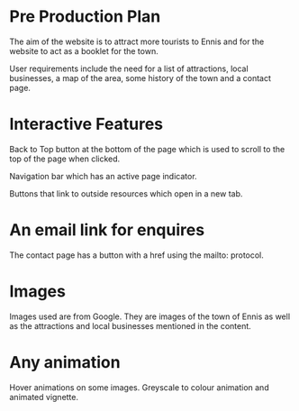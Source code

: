 # Pre Production Plan

The aim of the website is to attract more tourists to Ennis and for the website to act as a booklet for the town.

User requirements include the need for a list of attractions, local businesses, a map of the area, some history of the town and a contact page.

# Interactive Features

Back to Top button at the bottom of the page which is used to scroll to the top of the page when clicked.

Navigation bar which has an active page indicator.

Buttons that link to outside resources which open in a new tab.

# An email link for enquires

The contact page has a button with a href using the mailto: protocol.

# Images

Images used are from Google. They are images of the town of Ennis as well as the attractions and local businesses mentioned in the content.

# Any animation

Hover animations on some images. Greyscale to colour animation and animated vignette.
